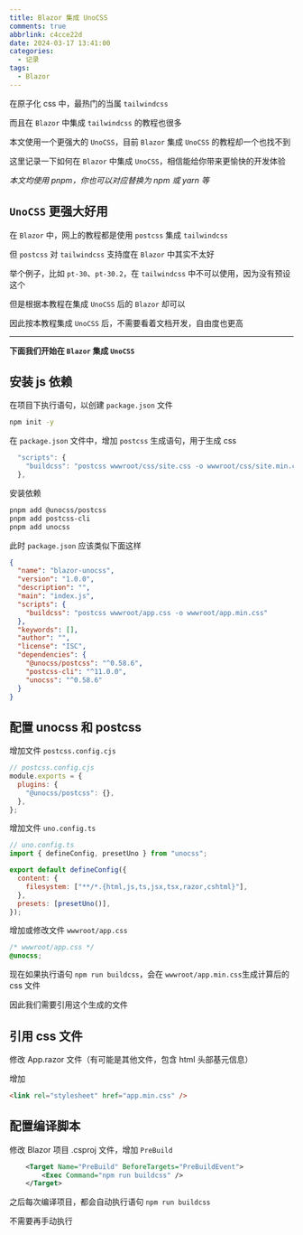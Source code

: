 ```yaml
---
title: Blazor 集成 UnoCSS
comments: true
abbrlink: c4cce22d
date: 2024-03-17 13:41:00
categories:
  - 记录
tags:
  - Blazor
---
```


在原子化 css 中，最热门的当属 `tailwindcss`

而且在 `Blazor` 中集成 `tailwindcss` 的教程也很多

本文使用一个更强大的 `UnoCSS`，目前 `Blazor` 集成 `UnoCSS` 的教程却一个也找不到

这里记录一下如何在 `Blazor` 中集成 `UnoCSS`，相信能给你带来更愉快的开发体验

<!--more-->

_本文均使用 pnpm，你也可以对应替换为 npm 或 yarn 等_

## `UnoCSS` 更强大好用

在 `Blazor` 中，网上的教程都是使用 `postcss` 集成 `tailwindcss`

但 `postcss` 对 `tailwindcss` 支持度在 `Blazor` 中其实不太好

举个例子，比如 `pt-30`、`pt-30.2`，在 `tailwindcss` 中不可以使用，因为没有预设这个

但是根据本教程在集成 `UnoCSS` 后的 `Blazor` 却可以

因此按本教程集成 `UnoCSS` 后，不需要看着文档开发，自由度也更高

---

**下面我们开始在 `Blazor` 集成 `UnoCSS`**

## 安装 js 依赖

在项目下执行语句，以创建 `package.json` 文件

```bash
npm init -y
```

在 `package.json` 文件中，增加 `postcss` 生成语句，用于生成 css

```js
  "scripts": {
    "buildcss": "postcss wwwroot/css/site.css -o wwwroot/css/site.min.css"
  },
```

安装依赖

```bash
pnpm add @unocss/postcss
pnpm add postcss-cli
pnpm add unocss
```

此时 `package.json` 应该类似下面这样

```json
{
  "name": "blazor-unocss",
  "version": "1.0.0",
  "description": "",
  "main": "index.js",
  "scripts": {
    "buildcss": "postcss wwwroot/app.css -o wwwroot/app.min.css"
  },
  "keywords": [],
  "author": "",
  "license": "ISC",
  "dependencies": {
    "@unocss/postcss": "^0.58.6",
    "postcss-cli": "^11.0.0",
    "unocss": "^0.58.6"
  }
}
```

## 配置 unocss 和 postcss

增加文件 `postcss.config.cjs`

```js
// postcss.config.cjs
module.exports = {
  plugins: {
    "@unocss/postcss": {},
  },
};
```

增加文件 `uno.config.ts`

```js
// uno.config.ts
import { defineConfig, presetUno } from "unocss";

export default defineConfig({
  content: {
    filesystem: ["**/*.{html,js,ts,jsx,tsx,razor,cshtml}"],
  },
  presets: [presetUno()],
});
```

增加或修改文件 `wwwroot/app.css`

```css
/* wwwroot/app.css */
@unocss;
```

现在如果执行语句 `npm run buildcss`，会在 `wwwroot/app.min.css`生成计算后的 css 文件

因此我们需要引用这个生成的文件

## 引用 css 文件

修改 App.razor 文件（有可能是其他文件，包含 html 头部基元信息）

增加

```html
<link rel="stylesheet" href="app.min.css" />
```

## 配置编译脚本

修改 Blazor 项目 .csproj 文件，增加 `PreBuild`

```xml
	<Target Name="PreBuild" BeforeTargets="PreBuildEvent">
		<Exec Command="npm run buildcss" />
	</Target>
```

之后每次编译项目，都会自动执行语句 `npm run buildcss`

不需要再手动执行
